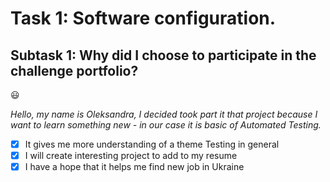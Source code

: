 # Task 1: Software configuration.
## Subtask 1: Why did I choose to participate in the challenge portfolio?
:smiley:

*Hello, my name is Oleksandra, I decided took part it that project because I want to learn something new - in our case it is basic of Automated Testing.*
- [x] It gives me more understanding of a theme Testing in general
- [x] I will create interesting project to add to my resume 
- [x] I have a hope that it helps me find new job in Ukraine
